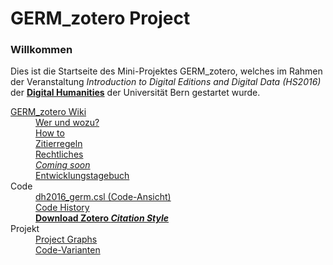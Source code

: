 # GERM_zotero Project
### Willkommen
<p>
Dies ist die Startseite des Mini-Projektes GERM_zotero, welches im Rahmen der Veranstaltung <i>Introduction to Digital Editions and Digital Data (HS2016)</i> der <a href="http://www.dh.unibe.ch/" target="_blank"><b>Digital Humanities</b></a> der Universität Bern gestartet wurde.
</p>

<dl>
<dt><a href="https://github.com/DH2016Zotero/GERM_zotero/wiki">GERM_zotero Wiki</a></dt>
<dd><a href="https://github.com/DH2016Zotero/GERM_zotero/wiki/Mehr-%C3%BCber-das-inoffizielle-Projekt">Wer und wozu?</a><br />
<a href="https://github.com/DH2016Zotero/GERM_zotero/wiki/how-to">How to</a><br />
<a href="https://github.com/DH2016Zotero/GERM_zotero/wiki/Zitierregeln-nach-Prof.-Dr.-Hentschel">Zitierregeln</a><br />
<a href="https://github.com/DH2016Zotero/GERM_zotero/wiki/Rechtliches">Rechtliches</a><br />
<a href="https://github.com/DH2016Zotero/GERM_zotero/wiki/Coming-soon"><i>Coming soon</i></a><br />
<a href="https://github.com/DH2016Zotero/GERM_zotero/wiki/Entwicklungstagebuch">Entwicklungstagebuch</a></dd>
  
  <dt>Code</dt>
  <dd><a href="https://github.com/DH2016Zotero/GERM_zotero/blob/master/dh2016_germ.csl">dh2016_germ.csl (Code-Ansicht)</a><br />
  <a href="https://github.com/DH2016Zotero/GERM_zotero/commits/master/dh2016_germ.csl">Code History</a><br />
<a href="https://github.com/DH2016Zotero/GERM_zotero/archive/master.zip"><b>Download Zotero <i>Citation Style</i></b></a></dd>
<dt>Projekt</dt>
<dd><a href="https://github.com/DH2016Zotero/GERM_zotero/graphs/contributors">Project Graphs</a><br />
<a href="https://github.com/DH2016Zotero/GERM_zotero/network">Code-Varianten</a></dd>
</dl>
